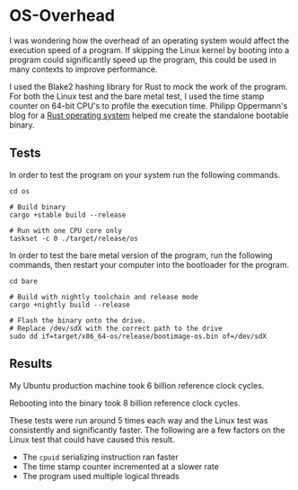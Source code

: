 # OS-Overhead
I was wondering how the overhead of an operating system would affect the execution speed of a program. If skipping the Linux kernel by booting into a program could significantly speed up the program, this could be used in many contexts to improve performance.

I used the Blake2 hashing library for Rust to mock the work of the program. For both the Linux test and the bare metal test, I used the  time stamp counter on 64-bit CPU's to profile the execution time.
Philipp Oppermann's blog for a [Rust operating system](https://os.phil-opp.com/) helped me create the standalone bootable binary.

## Tests
In order to test the program on your system run the following commands.
```
cd os

# Build binary
cargo +stable build --release

# Run with one CPU core only
taskset -c 0 ./target/release/os
```

In order to test the bare metal version of the program, run the following commands, then restart your computer into the bootloader for the program.
```
cd bare

# Build with nightly toolchain and release mode
cargo +nightly build --release

# Flash the binary onto the drive.
# Replace /dev/sdX with the correct path to the drive
sudo dd if=target/x86_64-os/release/bootimage-os.bin of=/dev/sdX
```

## Results
My Ubuntu production machine took 6 billion reference clock cycles.

Rebooting into the binary took 8 billion reference clock cycles.

These tests were run around 5 times each way and the Linux test was consistently and significantly faster. The following are a few factors on the Linux test that could have caused this result.
- The `cpuid` serializing instruction ran faster
- The time stamp counter incremented at a slower rate
- The program used multiple logical threads
